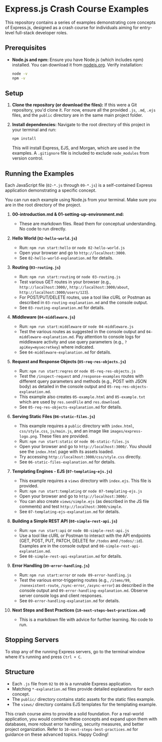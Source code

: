 # Express.js Crash Course Examples

This repository contains a series of examples demonstrating core concepts of Express.js, designed as a crash course for individuals aiming for entry-level full-stack developer roles.

## Prerequisites

*   **Node.js and npm:** Ensure you have Node.js (which includes npm) installed. You can download it from [nodejs.org](https://nodejs.org/).
    Verify installation:
    ```bash
    node -v
    npm -v
    ```

## Setup

1.  **Clone the repository (or download the files):**
    If this were a Git repository, you'd clone it. For now, ensure all the provided `.js`, `.md`, `.ejs` files, and the `public` directory are in the same main project folder.

2.  **Install dependencies:**
    Navigate to the root directory of this project in your terminal and run:
    ```bash
    npm install
    ```
    This will install Express, EJS, and Morgan, which are used in the examples. A `.gitignore` file is included to exclude `node_modules` from version control.

## Running the Examples

Each JavaScript file (`02-*.js` through `09-*.js`) is a self-contained Express application demonstrating a specific concept.

You can run each example using Node.js from your terminal. Make sure you are in the root directory of the project.

1.  **00-introduction.md & 01-setting-up-environment.md:**
    *   These are markdown files. Read them for conceptual understanding. No code to run directly.

2.  **Hello World (`02-hello-world.js`)**
    *   Run: `npm run start:hello` or `node 02-hello-world.js`
    *   Open your browser and go to `http://localhost:3000`.
    *   See `02-hello-world-explanation.md` for details.

3.  **Routing (`03-routing.js`)**
    *   Run: `npm run start:routing` or `node 03-routing.js`
    *   Test various GET routes in your browser (e.g., `http://localhost:3000/`, `http://localhost:3000/about`, `http://localhost:3000/users/123`).
    *   For POST/PUT/DELETE routes, use a tool like cURL or Postman as described in `03-routing-explanation.md` and the console output.
    *   See `03-routing-explanation.md` for details.

4.  **Middleware (`04-middleware.js`)**
    *   Run: `npm run start:middleware` or `node 04-middleware.js`
    *   Test the various routes as suggested in the console output and `04-middleware-explanation.md`. Pay attention to console logs for middleware activity and use query parameters (e.g., `?apiKey=mysecretkey`) where indicated.
    *   See `04-middleware-explanation.md` for details.

5.  **Request and Response Objects (`05-req-res-objects.js`)**
    *   Run: `npm run start:reqres` or `node 05-req-res-objects.js`
    *   Test the `/inspect-request` and `/response-examples` routes with different query parameters and methods (e.g., POST with JSON body) as detailed in the console output and `05-req-res-objects-explanation.md`.
    *   This example also creates `05-example.html` and `05-example.txt` which are used by `res.sendFile` and `res.download`.
    *   See `05-req-res-objects-explanation.md` for details.

6.  **Serving Static Files (`06-static-files.js`)**
    *   This example requires a `public` directory with `index.html`, `css/style.css`, `js/main.js`, and an image like `images/express-logo.png`. These files are provided.
    *   Run: `npm run start:static` or `node 06-static-files.js`
    *   Open your browser and go to `http://localhost:3000/`. You should see the `index.html` page with its assets loaded.
    *   Try accessing `http://localhost:3000/css/style.css` directly.
    *   See `06-static-files-explanation.md` for details.

7.  **Templating Engines - EJS (`07-templating-ejs.js`)**
    *   This example requires a `views` directory with `index.ejs`. This file is provided.
    *   Run: `npm run start:templating` or `node 07-templating-ejs.js`
    *   Open your browser and go to `http://localhost:3000/`.
    *   You can also create `views/simple.ejs` (as described in the JS file comments) and test `http://localhost:3000/simple`.
    *   See `07-templating-ejs-explanation.md` for details.

8.  **Building a Simple REST API (`08-simple-rest-api.js`)**
    *   Run: `npm run start:api` or `node 08-simple-rest-api.js`
    *   Use a tool like cURL or Postman to interact with the API endpoints (GET, POST, PUT, PATCH, DELETE for `/todos` and `/todos/:id`). Examples are in the console output and `08-simple-rest-api-explanation.md`.
    *   See `08-simple-rest-api-explanation.md` for details.

9.  **Error Handling (`09-error-handling.js`)**
    *   Run: `npm run start:error` or `node 09-error-handling.js`
    *   Test the various error-triggering routes (e.g., `/items/99`, `/nonexistent-route`, `/sync-error`, `/async-error`) as described in the console output and `09-error-handling-explanation.md`. Observe server console logs and client responses.
    *   See `09-error-handling-explanation.md` for details.

10. **Next Steps and Best Practices (`10-next-steps-best-practices.md`)**
    *   This is a markdown file with advice for further learning. No code to run.

## Stopping Servers

To stop any of the running Express servers, go to the terminal window where it's running and press `Ctrl + C`.

## Structure

*   Each `.js` file from `02` to `09` is a runnable Express application.
*   Matching `*-explanation.md` files provide detailed explanations for each concept.
*   The `public/` directory contains static assets for the static files example.
*   The `views/` directory contains EJS templates for the templating example.

This crash course aims to provide a solid foundation. For a real-world application, you would combine these concepts and expand upon them with databases, more robust error handling, security measures, and better project organization. Refer to `10-next-steps-best-practices.md` for guidance on these advanced topics.
Happy Coding!

